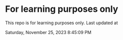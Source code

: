 # For learning purposes only
This repo is for learning purposes only.
Last updated at

Saturday, November 25, 2023 8:45:09 PM

